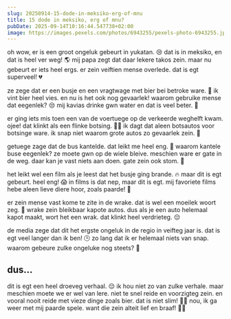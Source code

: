 ```yaml
---
slug: 20250914-15-dode-in-meksiko-erg-of-mnu
title: 15 dode in meksiko, erg of mnu?
pubDate: 2025-09-14T10:16:44.547738+02:00
image: https://images.pexels.com/photos/6943255/pexels-photo-6943255.jpeg?auto=compress&cs=tinysrgb&dpr=2&h=650&w=940
---
```

oh wow, er is een groot ongeluk gebeurt in yukatan. 😢 dat is in meksiko, en dat is heel ver weg! 🌎 mij papa zegt dat daar lekere takos zein. maar nu gebeurt er iets heel ergs. er zein veiftien mense overlede. dat is egt superveel! 💔

ze zege dat er een busje en een vragtwage met bier bei betroke ware. 🍺 ik vint bier heel vies. en nu is het ook nog gevaarlek! waarom gebruike mense dat eegenlek? 😒 mij kavias drinke gwn water en dat is veel beter. 🐹

er ging iets mis toen een van de voertuege op de verkeerde weghelft kwam. ojee! dat klinkt als een flinke botsing. 🚗💥 ik dagt dat aleen botsautos voor botsinge ware. ik snap niet waarom grote autos zo gevaarlek zein. 🤔

getuege zage dat de bus kantelde. dat leikt me heel eng. 💨 waarom kantele buse eegenlek? ze moete gwn op de wiele bleive. meschien ware er gate in de weg. daar kan je vast niets aan doen. gate zein ook stom. 😤

het leikt wel een film als je leest dat het busje ging brande. 🔥 maar dit is egt gebeurt. heel eng! 😱 in films is dat nep, maar dit is egt. mij favoriete films hebe aleen lieve diere hoor, zoals paarde! 🐴

er zein mense vast kome te zite in de wrake. dat is wel een moeilek woort zeg. 🤔 wrake zein bleikbaar kapote autos. dus als je een auto helemaal kapot maakt, wort het een wrak. dat klinkt heel verdrieteg. 😔

de media zege dat dit het ergste ongeluk in de regio in veifteg jaar is. dat is egt veel langer dan ik ben! 🕒 zo lang dat ik er helemaal niets van snap. waarom gebeure zulke ongeluke nog steets? 🤷

## dus...
dit is egt een heel droeveg verhaal. 😔 ik hou niet zo van zulke verhale. maar meschien moete we er wel van lere. niet te snel reide en voorzigteg zein. en vooral nooit reide met vieze dinge zoals bier. dat is niet slim! 🚫🍺 nou, ik ga weer met mij paarde spele. want die zein alteit lief en braaf! 🐴💕
